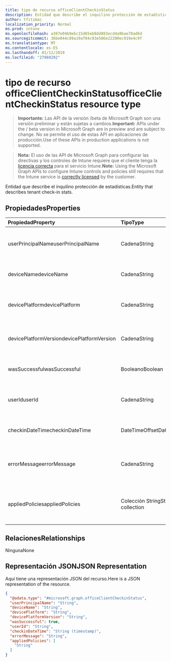 ```yaml
---
title: tipo de recurso officeClientCheckinStatus
description: Entidad que describe el inquilino protección de estadísticas.
author: tfitzmac
localization_priority: Normal
ms.prod: intune
ms.openlocfilehash: a387e04b9ebc15d65eb8dd883ecd4a9bae78ad6d
ms.sourcegitcommit: 36be044c89a19af84c93e586e22200ec919e4c9f
ms.translationtype: MT
ms.contentlocale: es-ES
ms.lasthandoff: 01/12/2019
ms.locfileid: "27969292"
---
```

# <a name="officeclientcheckinstatus-resource-type"></a><span data-ttu-id="a0b21-103">tipo de recurso officeClientCheckinStatus</span><span class="sxs-lookup"><span data-stu-id="a0b21-103">officeClientCheckinStatus resource type</span></span>

> <span data-ttu-id="a0b21-104">**Importante:** Las API de la versión /beta de Microsoft Graph son una versión preliminar y están sujetas a cambios.</span><span class="sxs-lookup"><span data-stu-id="a0b21-104">**Important:** APIs under the / beta version in Microsoft Graph are in preview and are subject to change.</span></span> <span data-ttu-id="a0b21-105">No se permite el uso de estas API en aplicaciones de producción.</span><span class="sxs-lookup"><span data-stu-id="a0b21-105">Use of these APIs in production applications is not supported.</span></span>

> <span data-ttu-id="a0b21-106">**Nota:** El uso de las API de Microsoft Graph para configurar las directivas y los controles de Intune requiere que el cliente tenga la [licencia correcta](https://go.microsoft.com/fwlink/?linkid=839381) para el servicio Intune.</span><span class="sxs-lookup"><span data-stu-id="a0b21-106">**Note:** Using the Microsoft Graph APIs to configure Intune controls and policies still requires that the Intune service is [correctly licensed](https://go.microsoft.com/fwlink/?linkid=839381) by the customer.</span></span>

<span data-ttu-id="a0b21-107">Entidad que describe el inquilino protección de estadísticas.</span><span class="sxs-lookup"><span data-stu-id="a0b21-107">Entity that describes  tenant check-in stats.</span></span>
## <a name="properties"></a><span data-ttu-id="a0b21-108">Propiedades</span><span class="sxs-lookup"><span data-stu-id="a0b21-108">Properties</span></span>
|<span data-ttu-id="a0b21-109">Propiedad</span><span class="sxs-lookup"><span data-stu-id="a0b21-109">Property</span></span>|<span data-ttu-id="a0b21-110">Tipo</span><span class="sxs-lookup"><span data-stu-id="a0b21-110">Type</span></span>|<span data-ttu-id="a0b21-111">Descripción</span><span class="sxs-lookup"><span data-stu-id="a0b21-111">Description</span></span>|
|:---|:---|:---|
|<span data-ttu-id="a0b21-112">userPrincipalName</span><span class="sxs-lookup"><span data-stu-id="a0b21-112">userPrincipalName</span></span>|<span data-ttu-id="a0b21-113">Cadena</span><span class="sxs-lookup"><span data-stu-id="a0b21-113">String</span></span>|<span data-ttu-id="a0b21-114">Nombre principal de usuario con el dispositivo.</span><span class="sxs-lookup"><span data-stu-id="a0b21-114">User principal name using the device.</span></span>|
|<span data-ttu-id="a0b21-115">deviceName</span><span class="sxs-lookup"><span data-stu-id="a0b21-115">deviceName</span></span>|<span data-ttu-id="a0b21-116">Cadena</span><span class="sxs-lookup"><span data-stu-id="a0b21-116">String</span></span>|<span data-ttu-id="a0b21-117">Nombre del dispositivo intenta protección.</span><span class="sxs-lookup"><span data-stu-id="a0b21-117">Device name trying to check-in.</span></span>|
|<span data-ttu-id="a0b21-118">devicePlatform</span><span class="sxs-lookup"><span data-stu-id="a0b21-118">devicePlatform</span></span>|<span data-ttu-id="a0b21-119">Cadena</span><span class="sxs-lookup"><span data-stu-id="a0b21-119">String</span></span>|<span data-ttu-id="a0b21-120">Plataforma de dispositivo intenta protección.</span><span class="sxs-lookup"><span data-stu-id="a0b21-120">Device platform trying to check-in.</span></span>|
|<span data-ttu-id="a0b21-121">devicePlatformVersion</span><span class="sxs-lookup"><span data-stu-id="a0b21-121">devicePlatformVersion</span></span>|<span data-ttu-id="a0b21-122">Cadena</span><span class="sxs-lookup"><span data-stu-id="a0b21-122">String</span></span>|<span data-ttu-id="a0b21-123">Versión de plataforma de dispositivo intenta protección.</span><span class="sxs-lookup"><span data-stu-id="a0b21-123">Device platform version trying to check-in.</span></span>|
|<span data-ttu-id="a0b21-124">wasSuccessful</span><span class="sxs-lookup"><span data-stu-id="a0b21-124">wasSuccessful</span></span>|<span data-ttu-id="a0b21-125">Booleano</span><span class="sxs-lookup"><span data-stu-id="a0b21-125">Boolean</span></span>|<span data-ttu-id="a0b21-126">Si el último registro se realizó correctamente.</span><span class="sxs-lookup"><span data-stu-id="a0b21-126">If the last checkin was successful.</span></span>|
|<span data-ttu-id="a0b21-127">userId</span><span class="sxs-lookup"><span data-stu-id="a0b21-127">userId</span></span>|<span data-ttu-id="a0b21-128">Cadena</span><span class="sxs-lookup"><span data-stu-id="a0b21-128">String</span></span>|<span data-ttu-id="a0b21-129">Identificador de usuario usando el dispositivo.</span><span class="sxs-lookup"><span data-stu-id="a0b21-129">User identifier using the device.</span></span>|
|<span data-ttu-id="a0b21-130">checkinDateTime</span><span class="sxs-lookup"><span data-stu-id="a0b21-130">checkinDateTime</span></span>|<span data-ttu-id="a0b21-131">DateTimeOffset</span><span class="sxs-lookup"><span data-stu-id="a0b21-131">DateTimeOffset</span></span>|<span data-ttu-id="a0b21-132">Dispositivo última verificación en hora en UTC.</span><span class="sxs-lookup"><span data-stu-id="a0b21-132">Last device check-in time in UTC.</span></span>|
|<span data-ttu-id="a0b21-133">errorMessage</span><span class="sxs-lookup"><span data-stu-id="a0b21-133">errorMessage</span></span>|<span data-ttu-id="a0b21-134">Cadena</span><span class="sxs-lookup"><span data-stu-id="a0b21-134">String</span></span>|<span data-ttu-id="a0b21-135">Aparece un mensaje de error si hay alguno asociado para el último registro.</span><span class="sxs-lookup"><span data-stu-id="a0b21-135">Error message if any associated for the last checkin.</span></span>|
|<span data-ttu-id="a0b21-136">appliedPolicies</span><span class="sxs-lookup"><span data-stu-id="a0b21-136">appliedPolicies</span></span>|<span data-ttu-id="a0b21-137">Colección String</span><span class="sxs-lookup"><span data-stu-id="a0b21-137">String collection</span></span>|<span data-ttu-id="a0b21-138">Lista de directivas de entrega en el dispositivo como último checkin.</span><span class="sxs-lookup"><span data-stu-id="a0b21-138">List of policies delivered to the device as last checkin.</span></span>|

## <a name="relationships"></a><span data-ttu-id="a0b21-139">Relaciones</span><span class="sxs-lookup"><span data-stu-id="a0b21-139">Relationships</span></span>
<span data-ttu-id="a0b21-140">Ninguna</span><span class="sxs-lookup"><span data-stu-id="a0b21-140">None</span></span>
## <a name="json-representation"></a><span data-ttu-id="a0b21-141">Representación JSON</span><span class="sxs-lookup"><span data-stu-id="a0b21-141">JSON Representation</span></span>
<span data-ttu-id="a0b21-142">Aquí tiene una representación JSON del recurso.</span><span class="sxs-lookup"><span data-stu-id="a0b21-142">Here is a JSON representation of the resource.</span></span>
<!-- {
  "blockType": "resource",
  "keyProperty": "id",
  "@odata.type": "microsoft.graph.officeClientCheckinStatus"
}
-->
``` json
{
  "@odata.type": "#microsoft.graph.officeClientCheckinStatus",
  "userPrincipalName": "String",
  "deviceName": "String",
  "devicePlatform": "String",
  "devicePlatformVersion": "String",
  "wasSuccessful": true,
  "userId": "String",
  "checkinDateTime": "String (timestamp)",
  "errorMessage": "String",
  "appliedPolicies": [
    "String"
  ]
}
```



